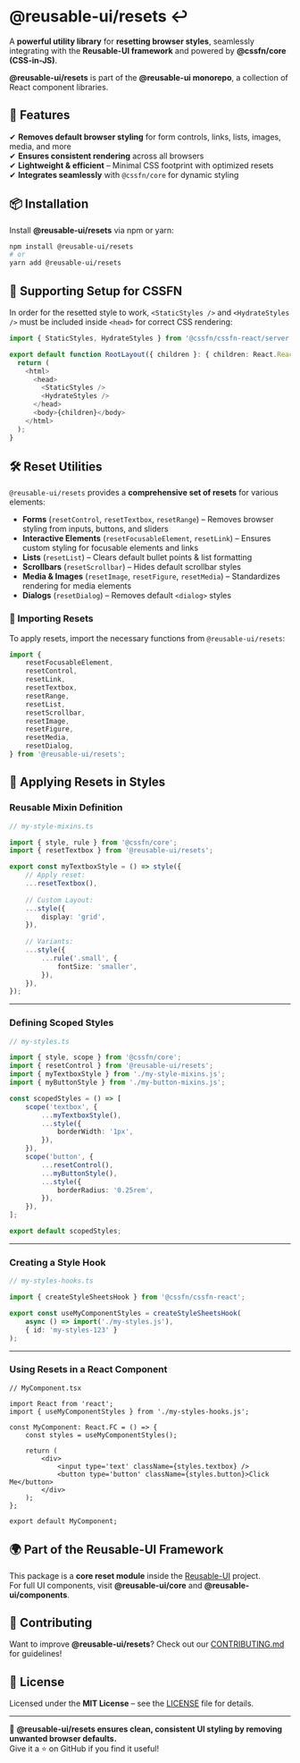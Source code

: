 # @reusable-ui/resets ↩️  

A **powerful utility library** for **resetting browser styles**, seamlessly integrating with the **Reusable-UI framework** and powered by **@cssfn/core (CSS-in-JS)**.  

**@reusable-ui/resets** is part of the **@reusable-ui monorepo**, a collection of React component libraries.

## 🚀 Features  
✔ **Removes default browser styling** for form controls, links, lists, images, media, and more  
✔ **Ensures consistent rendering** across all browsers  
✔ **Lightweight & efficient** – Minimal CSS footprint with optimized resets  
✔ **Integrates seamlessly** with `@cssfn/core` for dynamic styling  

## 📦 Installation  
Install **@reusable-ui/resets** via npm or yarn:

```sh
npm install @reusable-ui/resets
# or
yarn add @reusable-ui/resets
```

## 🔧 Supporting Setup for CSSFN  
In order for the resetted style to work, `<StaticStyles />` and `<HydrateStyles />` must be included inside `<head>` for correct CSS rendering:

```ts
import { StaticStyles, HydrateStyles } from '@cssfn/cssfn-react/server';

export default function RootLayout({ children }: { children: React.ReactNode }) {
  return (
    <html>
      <head>
        <StaticStyles />
        <HydrateStyles />
      </head>
      <body>{children}</body>
    </html>
  );
}
```

## 🛠️ Reset Utilities  
`@reusable-ui/resets` provides a **comprehensive set of resets** for various elements:

- **Forms** (`resetControl`, `resetTextbox`, `resetRange`) – Removes browser styling from inputs, buttons, and sliders  
- **Interactive Elements** (`resetFocusableElement`, `resetLink`) – Ensures custom styling for focusable elements and links  
- **Lists** (`resetList`) – Clears default bullet points & list formatting  
- **Scrollbars** (`resetScrollbar`) – Hides default scrollbar styles  
- **Media & Images** (`resetImage`, `resetFigure`, `resetMedia`) – Standardizes rendering for media elements  
- **Dialogs** (`resetDialog`) – Removes default `<dialog>` styles  

### 📌 Importing Resets  
To apply resets, import the necessary functions from `@reusable-ui/resets`:

```ts
import {
    resetFocusableElement,
    resetControl,
    resetLink,
    resetTextbox,
    resetRange,
    resetList,
    resetScrollbar,
    resetImage,
    resetFigure,
    resetMedia,
    resetDialog,
} from '@reusable-ui/resets';
```

## 🎨 Applying Resets in Styles

### **Reusable Mixin Definition**
```ts
// my-style-mixins.ts

import { style, rule } from '@cssfn/core';
import { resetTextbox } from '@reusable-ui/resets';

export const myTextboxStyle = () => style({
    // Apply reset:
    ...resetTextbox(),
    
    // Custom Layout:
    ...style({
        display: 'grid',
    }),
    
    // Variants:
    ...style({
        ...rule('.small', {
            fontSize: 'smaller',
        }),
    }),
});
```

---

### **Defining Scoped Styles**
```ts
// my-styles.ts

import { style, scope } from '@cssfn/core';
import { resetControl } from '@reusable-ui/resets';
import { myTextboxStyle } from './my-style-mixins.js';
import { myButtonStyle } from './my-button-mixins.js';

const scopedStyles = () => [
    scope('textbox', {
        ...myTextboxStyle(),
        ...style({
            borderWidth: '1px',
        }),
    }),
    scope('button', {
        ...resetControl(),
        ...myButtonStyle(),
        ...style({
            borderRadius: '0.25rem',
        }),
    }),
];

export default scopedStyles;
```

---

### **Creating a Style Hook**
```ts
// my-styles-hooks.ts

import { createStyleSheetsHook } from '@cssfn/cssfn-react';

export const useMyComponentStyles = createStyleSheetsHook(
    async () => import('./my-styles.js'), 
    { id: 'my-styles-123' }
);
```

---

### **Using Resets in a React Component**
```tsx
// MyComponent.tsx

import React from 'react';
import { useMyComponentStyles } from './my-styles-hooks.js';

const MyComponent: React.FC = () => {
    const styles = useMyComponentStyles();
    
    return (
        <div>
            <input type='text' className={styles.textbox} />
            <button type='button' className={styles.button}>Click Me</button>
        </div>
    );
};

export default MyComponent;
```

## 🌍 Part of the Reusable-UI Framework  
This package is a **core reset module** inside the [Reusable-UI](https://github.com/reusable-ui/reusable-ui-monorepo) project.  
For full UI components, visit **@reusable-ui/core** and **@reusable-ui/components**.

## 🤝 Contributing  
Want to improve **@reusable-ui/resets**? Check out our [CONTRIBUTING.md](./CONTRIBUTING.md) for guidelines!  

## 📜 License  
Licensed under the **MIT License** – see the [LICENSE](./LICENSE) file for details.  

---

🚀 **@reusable-ui/resets ensures clean, consistent UI styling by removing unwanted browser defaults.**  
Give it a ⭐ on GitHub if you find it useful!
